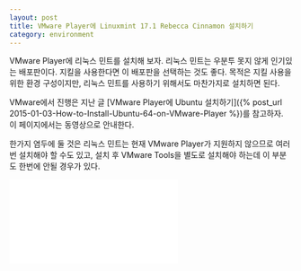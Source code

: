 ```yaml
---
layout: post
title: VMware Player에 Linuxmint 17.1 Rebecca Cinnamon 설치하기
category: environment
---
```


VMware Player에 리눅스 민트를 설치해 보자. 리눅스 민트는 우분투 못지 않게 인기있는 배포판이다. 지킬을 사용한다면 이 배포판을 선택하는 것도 좋다. 목적은 지킬 사용을 위한 환경 구성이지만, 리눅스 민트를 사용하기 위해서도 마찬가지로 설치하면 된다.

VMware에서 진행은 지난 글 [VMware Player에 Ubuntu 설치하기]({% post_url 2015-01-03-How-to-Install-Ubuntu-64-on-VMware-Player %})를 참고하자. 이 페이지에서는 동영상으로 안내한다.

한가지 염두에 둘 것은 리눅스 민트는 현재 VMware Player가 지원하지 않으므로 여러 번 설치해야 할 수도 있고, 설치 후 VMware Tools을 별도로 설치해야 하는데 이 부분도 한번에 안될 경우가 있다.

<div class="video">
<iframe src="//www.youtube.com/embed/uvDgwC6Qmio" frameborder="0" allowfullscreen></iframe>
</div>
